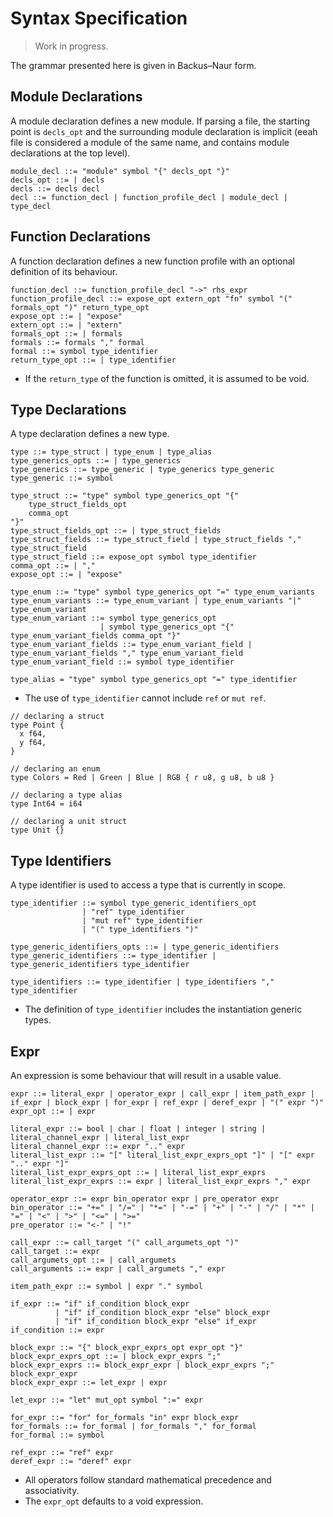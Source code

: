 # Syntax Specification

> Work in progress.

The grammar presented here is given in Backus–Naur form.

## Module Declarations

A module declaration defines a new module. If parsing a file, the starting point is `decls_opt` and the surrounding module declaration is implicit (eeah file is considered a module of the same name, and contains module declarations at the top level).

```
module_decl ::= "module" symbol "{" decls_opt "}"
decls_opt ::= | decls
decls ::= decls decl
decl ::= function_decl | function_profile_decl | module_decl | type_decl
```

## Function Declarations

A function declaration defines a new function profile with an optional definition of its behaviour.

```
function_decl ::= function_profile_decl "->" rhs_expr
function_profile_decl ::= expose_opt extern_opt "fn" symbol "(" formals_opt ")" return_type_opt
expose_opt ::= | "expose"
extern_opt ::= | "extern"
formals_opt ::= | formals
formals ::= formals "," formal
formal ::= symbol type_identifier
return_type_opt ::= | type_identifier
```

* If the `return_type` of the function is omitted, it is assumed to be void.

## Type Declarations

A type declaration defines a new type.

```
type ::= type_struct | type_enum | type_alias
type_generics_opts ::= | type_generics
type_generics ::= type_generic | type_generics type_generic
type_generic ::= symbol

type_struct ::= "type" symbol type_generics_opt "{"
    type_struct_fields_opt
    comma_opt
"}"
type_struct_fields_opt ::= | type_struct_fields
type_struct_fields ::= type_struct_field | type_struct_fields "," type_struct_field
type_struct_field ::= expose_opt symbol type_identifier
comma_opt ::= | ","
expose_opt ::= | "expose"

type_enum ::= "type" symbol type_generics_opt "=" type_enum_variants
type_enum_variants ::= type_enum_variant | type_enum_variants "|" type_enum_variant
type_enum_variant ::= symbol type_generics_opt
                    | symbol type_generics_opt "{" type_enum_variant_fields comma_opt "}"
type_enum_variant_fields ::= type_enum_variant_field | type_enum_variant_fields "," type_enum_variant_field
type_enum_variant_field ::= symbol type_identifier

type_alias = "type" symbol type_generics_opt "=" type_identifier
```

* The use of `type_identifier` cannot include `ref` or `mut ref`.

```
// declaring a struct
type Point {
  x f64,
  y f64,
}

// declaring an enum
type Colors = Red | Green | Blue | RGB { r u8, g u8, b u8 }

// declaring a type alias
type Int64 = i64

// declaring a unit struct
type Unit {}
```

## Type Identifiers

A type identifier is used to access a type that is currently in scope.

```
type_identifier ::= symbol type_generic_identifiers_opt
                | "ref" type_identifier
                | "mut ref" type_identifier
                | "(" type_identifiers ")"

type_generic_identifiers_opts ::= | type_generic_identifiers
type_generic_identifiers ::= type_identifier | type_generic_identifiers type_identifier

type_identifiers ::= type_identifier | type_identifiers "," type_identifier
```

* The definition of `type_identifier` includes the instantiation generic types.

## Expr

An expression is some behaviour that will result in a usable value.

```
expr ::= literal_expr | operator_expr | call_expr | item_path_expr | if_expr | block_expr | for_expr | ref_expr | deref_expr | "(" expr ")"
expr_opt ::= | expr

literal_expr ::= bool | char | float | integer | string | literal_channel_expr | literal_list_expr
literal_channel_expr ::= expr ".." expr
literal_list_expr ::= "[" literal_list_expr_exprs_opt "]" | "[" expr ".." expr "]"
literal_list_expr_exprs_opt ::= | literal_list_expr_exprs
literal_list_expr_exprs ::= expr | literal_list_expr_exprs "," expr

operator_expr ::= expr bin_operator expr | pre_operator expr
bin_operator ::= "+=" | "/=" | "*=" | "-=" | "+" | "-" | "/" | "*" | "=" | "<" | ">" | "<=" | ">="
pre_operator ::= "<-" | "!"

call_expr ::= call_target "(" call_argumets_opt ")"
call_target ::= expr
call_argumets_opt ::= | call_argumets
call_arguments ::= expr | call_argumets "," expr

item_path_expr ::= symbol | expr "." symbol

if_expr ::= "if" if_condition block_expr
          | "if" if_condition block_expr "else" block_expr
          | "if" if_condition block_expr "else" if_expr
if_condition ::= expr

block_expr ::= "{" block_expr_exprs_opt expr_opt "}"
block_expr_exprs_opt ::= | block_expr_exprs ";"
block_expr_exprs ::= block_expr_expr | block_expr_exprs ";" block_expr_expr
block_expr_expr ::= let_expr | expr

let_expr ::= "let" mut_opt symbol ":=" expr

for_expr ::= "for" for_formals "in" expr block_expr
for_formals ::= for_formal | for_formals "," for_formal
for_formal ::= symbol

ref_expr ::= "ref" expr
deref_expr ::= "deref" expr
```

* All operators follow standard mathematical precedence and associativity.
* The `expr_opt` defaults to a void expression.
